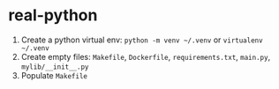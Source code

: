 # real-python

1. Create a python virtual env: `python -m venv ~/.venv` or `virtualenv ~/.venv`
2. Create empty files: `Makefile`, `Dockerfile`, `requirements.txt`, `main.py`, `mylib/__init__.py`
3. Populate `Makefile`

